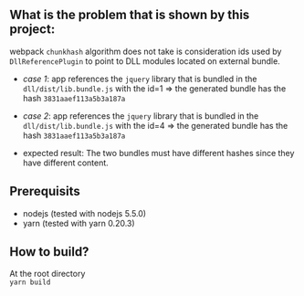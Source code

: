 ## What is the problem that is shown by this project:

webpack `chunkhash` algorithm does not take is consideration ids used by `DllReferencePlugin` to point to DLL modules located on external bundle.

* *case 1*: 
app references the `jquery` library that is bundled in the `dll/dist/lib.bundle.js` with the id=1 => the generated bundle has the hash `3831aaef113a5b3a187a`

* *case 2*: 
app references the `jquery` library that is bundled in the `dll/dist/lib.bundle.js` with the id=4 => the generated bundle has the hash `3831aaef113a5b3a187a`

* expected result:
The two bundles must have different hashes since they have different content.

## Prerequisits
* nodejs (tested with nodejs 5.5.0)
* yarn (tested with yarn 0.20.3)

## How to build?

At the root directory   
``
yarn build
``
